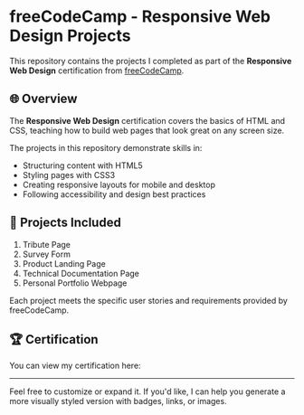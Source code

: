 # freeCodeCamp - Responsive Web Design Projects

This repository contains the projects I completed as part of the **Responsive Web Design** certification from [freeCodeCamp](https://www.freecodecamp.org/).

## 🌐 Overview

The **Responsive Web Design** certification covers the basics of HTML and CSS, teaching how to build web pages that look great on any screen size.

The projects in this repository demonstrate skills in:

- Structuring content with HTML5
- Styling pages with CSS3
- Creating responsive layouts for mobile and desktop
- Following accessibility and design best practices

## 📁 Projects Included

1. Tribute Page  
2. Survey Form  
3. Product Landing Page  
4. Technical Documentation Page  
5. Personal Portfolio Webpage  

Each project meets the specific user stories and requirements provided by freeCodeCamp.

## 🏆 Certification

You can view my certification here: 

---

Feel free to customize or expand it. If you'd like, I can help you generate a more visually styled version with badges, links, or images.
